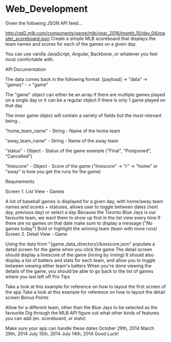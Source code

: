 # Web_Development
Given the following JSON API feed...

http://gd2.mlb.com/components/game/mlb/year_2016/month_10/day_04/master_scoreboard.json Create a simple MLB scoreboard that displays the team names and scores for each of the games on a given day.

You can use vanilla JavaScript, Angular, Backbone, or whatever you feel most comfortable with.

API Documentation

The data comes back in the following format: [payload] -> "data" -> "games" - > "game"

The "game" object can either be an array if there are multiple games played on a single day or it can be a regular object if there is only 1 game played on that day

The inner game object will contain a variety of fields but the most relevant being...

"home_team_name" - String - Name of the home team

"away_team_name" - String - Name of the away team

"status" - Object - Status of the game example ("Final", "Postponed", "Cancelled")

"linescore" - Object - Score of the game ("linescore" -> "r" -> "home" or "away" is how you get the runs for the game)

Requirements

Screen 1. List View - Games

A list of baseball games is displayed for a given day, with home/away team names and scores + statuses, allows user to toggle between dates (next day, previous day) or select a day Because the Toronto Blue Jays is our favourite team, we want them to show up first in the list view every time If there are no games on that date make sure to display a message ("No games today") Bold or highlight the winning team (team with more runs) Screen 2. Detail View - Game

Using the data from "{game_data_directory}/boxscore.json" populate a detail screen for the game when you click the game The detail screen should display a linescore of the game (inning by inning) It should also display a list of batters and stats for each team, and allow you to toggle between viewing either team's batters When you're done viewing the details of the game, you should be able to go back to the list of games where you last left off Pro Tips

Take a look at this example for reference on how to layout the first screen of the app Take a look at this example for reference on how to layout the detail screen Bonus Points

Allow for a different team, other than the Blue Jays to be selected as the favourite Dig through the MLB API figure out what other kinds of features you can add (ex. scoreboard, or stats)

Make sure your app can handle these dates October 29th, 2014 March 29th, 2014 July 15th, 2014 July 14th, 2014 Good Luck!
